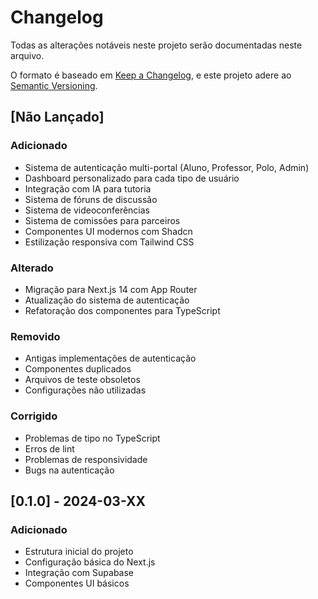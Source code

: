 # Changelog

Todas as alterações notáveis neste projeto serão documentadas neste arquivo.

O formato é baseado em [Keep a Changelog](https://keepachangelog.com/en/1.0.0/),
e este projeto adere ao [Semantic Versioning](https://semver.org/spec/v2.0.0.html).

## [Não Lançado]

### Adicionado
- Sistema de autenticação multi-portal (Aluno, Professor, Polo, Admin)
- Dashboard personalizado para cada tipo de usuário
- Integração com IA para tutoria
- Sistema de fóruns de discussão
- Sistema de videoconferências
- Sistema de comissões para parceiros
- Componentes UI modernos com Shadcn
- Estilização responsiva com Tailwind CSS

### Alterado
- Migração para Next.js 14 com App Router
- Atualização do sistema de autenticação
- Refatoração dos componentes para TypeScript

### Removido
- Antigas implementações de autenticação
- Componentes duplicados
- Arquivos de teste obsoletos
- Configurações não utilizadas

### Corrigido
- Problemas de tipo no TypeScript
- Erros de lint
- Problemas de responsividade
- Bugs na autenticação

## [0.1.0] - 2024-03-XX

### Adicionado
- Estrutura inicial do projeto
- Configuração básica do Next.js
- Integração com Supabase
- Componentes UI básicos 
